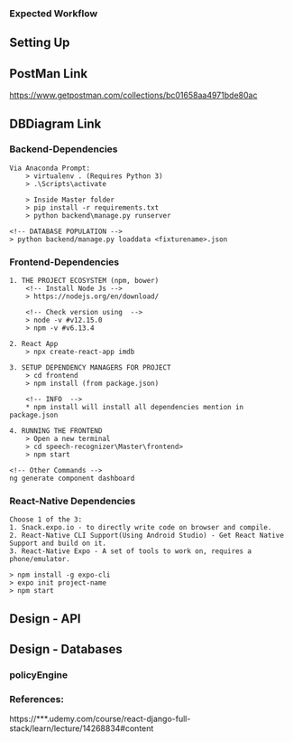 ### Expected Workflow

## Setting Up

## PostMan Link
https://www.getpostman.com/collections/bc01658aa4971bde80ac

## DBDiagram Link

### Backend-Dependencies
```
Via Anaconda Prompt:
	> virtualenv . (Requires Python 3)
	> .\Scripts\activate

	> Inside Master folder
	> pip install -r requirements.txt
	> python backend\manage.py runserver

<!-- DATABASE POPULATION -->
> python backend/manage.py loaddata <fixturename>.json
```

### Frontend-Dependencies
```
1. THE PROJECT ECOSYSTEM (npm, bower)
	<!-- Install Node Js -->
	> https://nodejs.org/en/download/

	<!-- Check version using  -->
	> node -v #v12.15.0
	> npm -v #v6.13.4

2. React App
	> npx create-react-app imdb	

3. SETUP DEPENDENCY MANAGERS FOR PROJECT
	> cd frontend
	> npm install (from package.json)

	<!-- INFO  -->
	* npm install will install all dependencies mention in package.json

4. RUNNING THE FRONTEND
	> Open a new terminal
	> cd speech-recognizer\Master\frontend>
	> npm start

<!-- Other Commands -->
ng generate component dashboard
```	

### React-Native Dependencies
```
Choose 1 of the 3:
1. Snack.expo.io - to directly write code on browser and compile.
2. React-Native CLI Support(Using Android Studio) - Get React Native Support and build on it.
3. React-Native Expo - A set of tools to work on, requires a phone/emulator.

> npm install -g expo-cli
> expo init project-name
> npm start

```

## Design - API

## Design - Databases

### policyEngine

### References:
https://***.udemy.com/course/react-django-full-stack/learn/lecture/14268834#content
